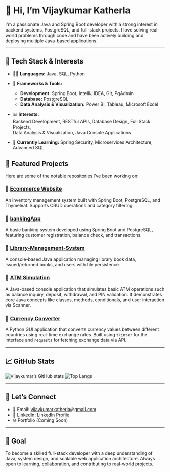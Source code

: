 # 👋 Hi, I’m Vijaykumar Katherla

I'm a passionate Java and Spring Boot developer with a strong interest in backend systems, PostgreSQL, and full-stack projects. I love solving real-world problems through code and have been actively building and deploying multiple Java-based applications.

---

## 🚀 Tech Stack & Interests

- 👨‍💻 **Languages:** Java, SQL, Python  
- 🧠 **Frameworks & Tools:**  
  - **Development:** Spring Boot, IntelliJ IDEA, Git, PgAdmin  
  - **Database:** PostgreSQL  
  - **Data Analysis & Visualization:** Power BI, Tableau, Microsoft Excel  

- 📊 **Interests:**  
  Backend Development, RESTful APIs, Database Design, Full Stack Projects,  
  Data Analysis & Visualization, Java Console Applications

- 🌱 **Currently Learning:** Spring Security, Microservices Architecture, Advanced SQL

## 🧩 Featured Projects

Here are some of the notable repositories I’ve been working on:

### 🔹 [Ecommerce Website](https://github.com/vijaykumarkatherla/Ecommerce-Website)
An inventory management system built with Spring Boot, PostgreSQL, and Thymeleaf. Supports CRUD operations and category filtering.

### 🔹 [bankingApp](https://github.com/vijaykumarkatherla/Bankapp)
A basic banking system developed using Spring Boot and PostgreSQL, featuring customer registration, balance check, and transactions.

### 🔹 [Library-Management-System](https://github.com/vijaykumarkatherla/library-management)
A console-based Java application managing library book data, issued/returned books, and users with file persistence.

### 🔹 [ATM Simulation](https://github.com/vijaykumarkatherla/ATMSimualtion)  
A Java-based console application that simulates basic ATM operations such as balance inquiry, deposit, withdrawal, and PIN validation. It demonstrates core Java concepts like classes, methods, conditionals, and user interaction via Scanner.

### 🔹 [Currency Converter](https://github.com/vijaykumarkatherla/currencyconverter.py)  
A Python GUI application that converts currency values between different countries using real-time exchange rates. Built using `tkinter` for the interface and `requests` for fetching exchange data via API.


---

## 📈 GitHub Stats

![Vijaykumar’s GitHub stats](https://github-readme-stats.vercel.app/api?username=vijaykumarkatherla&show_icons=true&theme=radical)
![Top Langs](https://github-readme-stats.vercel.app/api/top-langs/?username=vijaykumarkatherla&layout=compact)

---

## 🤝 Let’s Connect

- 📧 Email: vijaykumarkatherla@gmail.com
- 💼 LinkedIn: [LinkedIn Profile](https://www.linkedin.com/in/katherla-vijay-kumar-566b76265/)
- 🌐 Portfolio (Coming Soon)

---

## 📝 Goal

To become a skilled full-stack developer with a deep understanding of Java, system design, and scalable web application architecture. Always open to learning, collaboration, and contributing to real-world projects.

